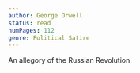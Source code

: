 ```yaml
---
author: George Orwell
status: read
numPages: 112
genre: Political Satire
---
```


An allegory of the Russian Revolution.
